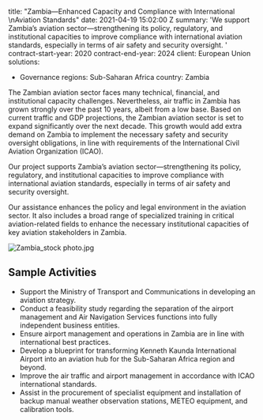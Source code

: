 
title: "Zambia—Enhanced Capacity and Compliance with International \nAviation Standards"
date: 2021-04-19 15:02:00 Z
summary: 'We support Zambia’s aviation sector—strengthening its policy, regulatory,
  and institutional capacities to improve compliance with international aviation standards,
  especially in terms of air safety and security oversight. '
contract-start-year: 2020
contract-end-year: 2024
client: European Union
solutions:
- Governance
regions: Sub-Saharan Africa
country: Zambia


The Zambian aviation sector faces many technical, financial, and institutional capacity challenges. Nevertheless, air traffic in Zambia has grown strongly over the past 10 years, albeit from a low base. Based on current traffic and GDP projections, the Zambian aviation sector is set to expand significantly over the next decade. This growth would add extra demand on Zambia to implement the necessary safety and security oversight obligations, in line with requirements of the International Civil Aviation Organization (ICAO).

Our project supports Zambia’s aviation sector—strengthening its policy, regulatory, and institutional capacities to improve compliance with international aviation standards, especially in terms of air safety and security oversight.

Our assistance enhances the policy and legal environment in the aviation sector. It also includes a broad range of specialized training in critical aviation-related fields to enhance the necessary institutional capacities of key aviation stakeholders in Zambia.

![Zambia_stock photo.jpg](/uploads/Zambia_stock%20photo.jpg)

## Sample Activities

* Support the Ministry of Transport and Communications in developing an aviation strategy.
* Conduct a feasibility study regarding the separation of the airport management and Air Navigation Services functions into fully independent business entities.
* Ensure airport management and operations in Zambia are in line with international best practices.
* Develop a blueprint for transforming Kenneth Kaunda International Airport into an aviation hub for the Sub-Saharan Africa region and beyond.
* Improve the air traffic and airport management in accordance with ICAO international standards.
* Assist in the procurement of specialist equipment and installation of backup manual weather observation stations, METEO equipment, and calibration tools.

